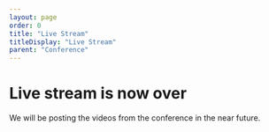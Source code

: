 ```yaml
---
layout: page
order: 0
title: "Live Stream"
titleDisplay: "Live Stream"
parent: "Conference"
---
```



<div class="container notice">
  <h1>Live stream is now over</h1>
  <p>We will be posting the videos from the conference in the near future.</p>
</div>
